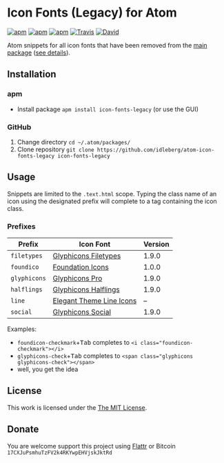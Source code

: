 # Icon Fonts (Legacy) for Atom

[![apm](https://img.shields.io/apm/l/icon-fonts-legacy.svg?style=flat-square)](https://atom.io/packages/icon-fonts-legacy)
[![apm](https://img.shields.io/apm/v/icon-fonts-legacy.svg?style=flat-square)](https://atom.io/packages/icon-fonts-legacy)
[![apm](https://img.shields.io/apm/dm/icon-fonts-legacy.svg?style=flat-square)](https://atom.io/packages/icon-fonts-legacy)
[![Travis](https://img.shields.io/travis/idleberg/atom-icon-fonts-legacy.svg?style=flat-square)](https://travis-ci.org/idleberg/atom-icon-fonts-legacy)
[![David](https://img.shields.io/david/dev/idleberg/atom-icon-fonts-legacy.svg?style=flat-square)](https://david-dm.org/idleberg/atom-icon-fonts-legacy?type=dev)

Atom snippets for all icon fonts that have been removed from the [main package](https://atom.io/packages/icon-fonts) ([see details](#prefixes)).

## Installation

### apm

* Install package `apm install icon-fonts-legacy` (or use the GUI)

### GitHub

1. Change directory `cd ~/.atom/packages/`
2. Clone repository `git clone https://github.com/idleberg/atom-icon-fonts-legacy icon-fonts-legacy`

## Usage

Snippets are limited to the `.text.html` scope. Typing the class name of an icon using the designated prefix will complete to a tag containing the icon class.

### Prefixes

Prefix         | Icon Font                           | Version
---------------|-------------------------------------|--------
`filetypes`    | [Glyphicons Filetypes][filetypes]   | 1.9.0
`foundico`     | [Foundation Icons][foundico]        | 1.0.0
`glyphicons`   | [Glyphicons Pro][glyphicons]        | 1.9.0
`halflings`    | [Glyphicons Halflings][halflings]   | 1.9.0
`line`         | [Elegant Theme Line Icons][line]    | –
`social`       | [Glyphicons Social][social]         | 1.9.0

Examples:

* `foundicon-checkmark`+<kbd>Tab</kbd> completes to `<i class="foundicon-checkmark"></i>`
* `glyphicons-check`+<kbd>Tab</kbd> completes to `<span class="glyphicons glyphicons-check"></span>`
* well, you get the idea

## License

This work is licensed under the [The MIT License](LICENSE.md).

## Donate

You are welcome support this project using [Flattr](https://flattr.com/submit/auto?user_id=idleberg&url=https://github.com/idleberg/atom-icon-fonts-legacy) or Bitcoin `17CXJuPsmhuTzFV2k4RKYwpEHVjskJktRd`


[filetypes]: http://glyphicons.com
[foundico]: https://github.com/zurb/foundation-icons/tree/original-implementation
[glyphicons]: http://glyphicons.com
[halflings]: http://glyphicons.com
[line]: https://www.elegantthemes.com/blog/resources/elegant-icon-font
[social]: http://glyphicons.com
